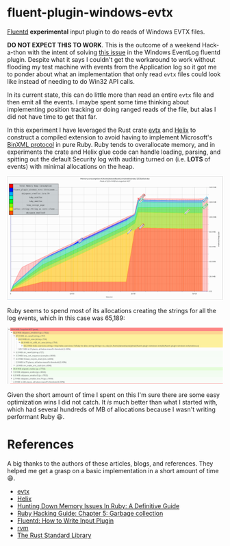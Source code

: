 # fluent-plugin-windows-evtx

[Fluentd](https://fluentd.org/) **experimental** input plugin to do reads of
Windows EVTX files.

**DO NOT EXPECT THIS TO WORK**. This is the outcome of a weekend Hack-a-thon
with the intent of solving [this
issue](https://github.com/fluent/fluent-plugin-windows-eventlog/issues/15) in
the Windows EventLog fluentd plugin. Despite what it says I couldn't get the
workaround to work without flooding my test machine with events from the
Application log so it got me to ponder about what an implementation that only
read `evtx` files could look like instead of needing to do Win32 API calls.

In its current state, this can do little
more than read an entire `evtx` file and then emit all the events. I maybe spent
some time thinking about implementing position tracking or doing ranged reads of
the file, but alas I did not have time to get that far.

In this experiment I have leveraged the Rust crate
[evtx](https://github.com/omerbenamram/EVTX) and [Helix](https://usehelix.com/)
to construct a compiled extension to avoid having to implement Microsoft's
[BinXML protocol](https://docs.microsoft.com/en-us/openspecs/windows_protocols/ms-even6/7cdd0c95-2181-4794-a094-55c78b389358)
in pure Ruby. Ruby tends to overallocate memory, and in experiments the crate
and Helix glue code can handle loading, parsing, and spitting out the default
Security log with auditing turned on (i.e. **LOTS** of events) with minimal
allocations on the heap.

![alt text](pics/not-bad-for-a-weekends-work.png)

Ruby seems to spend most of its allocations creating the strings for all the log
events, which in this case was 65,189:

![alt_text](pics/peak-allocation.png)

Given the short amount of time I spent on this I'm sure there are some easy
optimization wins I did not catch. It *is* much better than what I started with,
which had several hundreds of MB of allocations because I wasn't writing
performant Ruby :laughing:.

# References

A big thanks to the authors of these articles, blogs, and references. They
helped me get a grasp on a basic implementation in a short amount of time
:smile:.

* [evtx](https://github.com/omerbenamram/EVTX)
* [Helix](https://usehelix.com/)
* [Hunting Down Memory Issues In Ruby: A Definitive Guide](https://www.toptal.com/ruby/hunting-ruby-memory-issues)
* [Ruby Hacking Guide: Chapter 5: Garbage collection](https://ruby-hacking-guide.github.io/gc.html)
* [Fluentd: How to Write Input Plugin](https://docs.fluentd.org/plugin-development/api-plugin-input)
* [rvm](https://rvm.io/)
* [The Rust Standard Library](https://doc.rust-lang.org/std/index.html)
